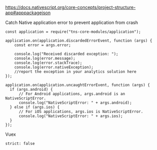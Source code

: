 https://docs.nativescript.org/core-concepts/project-structure-app#apppackagejson

Catch Native application error to prevent application from crash

```
const application = require("tns-core-modules/application");

application.on(application.discardedErrorEvent, function (args) {
    const error = args.error;

    console.log("Received discarded exception: ");
    console.log(error.message);
    console.log(error.stackTrace);
    console.log(error.nativeException);
    //report the exception in your analytics solution here
});

application.on(application.uncaughtErrorEvent, function (args) {
  if (args.android) {
      // For Android applications, args.android is an NativeScriptError.
      console.log("NativeScriptError: " + args.android);
  } else if (args.ios) {
      // For iOS applications, args.ios is NativeScriptError.
      console.log("NativeScriptError: " + args.ios);
  }
});
```
Vuex

```
strict: false
```
